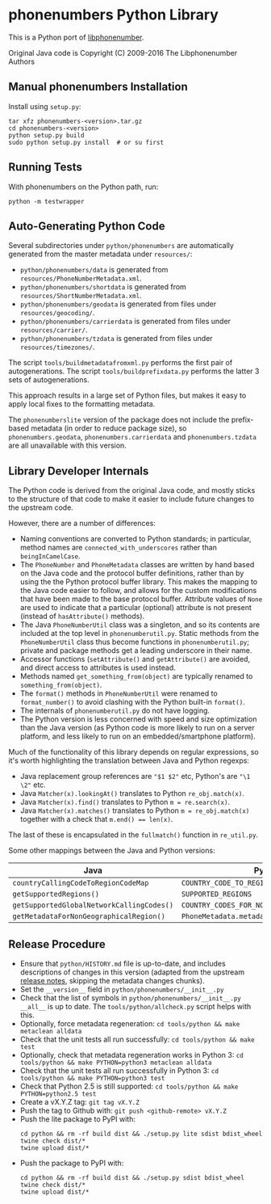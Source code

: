 phonenumbers Python Library
===========================

This is a Python port of [libphonenumber](https://github.com/google/libphonenumber).

Original Java code is Copyright (C) 2009-2016 The Libphonenumber Authors

Manual phonenumbers Installation
--------------------------------

Install using `setup.py`:

```console
tar xfz phonenumbers-<version>.tar.gz
cd phonenumbers-<version>
python setup.py build
sudo python setup.py install  # or su first
```

Running Tests
-------------

With phonenumbers on the Python path, run:

```console
python -m testwrapper
```

Auto-Generating Python Code
---------------------------

Several subdirectories under `python/phonenumbers` are automatically generated
from the master metadata under `resources/`:

- `python/phonenumbers/data` is generated from `resources/PhoneNumberMetadata.xml`.
- `python/phonenumbers/shortdata` is generated from `resources/ShortNumberMetadata.xml`.
- `python/phonenumbers/geodata` is generated from files under `resources/geocoding/`.
- `python/phonenumbers/carrierdata` is generated from files under `resources/carrier/`.
- `python/phonenumbers/tzdata` is generated from files under `resources/timezones/`.

The script `tools/buildmetadatafromxml.py` performs the first pair of autogenerations.
The script `tools/buildprefixdata.py` performs the latter 3 sets of autogenerations.

This approach results in a large set of Python files, but makes it easy
to apply local fixes to the formatting metadata.

The `phonenumberslite` version of the package does not include the prefix-based
metadata (in order to reduce package size), so `phonenumbers.geodata`,
`phonenumbers.carrierdata` and `phonenumbers.tzdata` are all unavailable with this
version.

Library Developer Internals
---------------------------

The Python code is derived from the original Java code, and
mostly sticks to the structure of that code to make it easier
to include future changes to the upstream code.

However, there are a number of differences:

- Naming conventions are converted to Python standards; in
  particular, method names are `connected_with_underscores`
  rather than `beingInCamelCase`.
- The `PhoneNumber` and `PhoneMetadata` classes are written by hand
  based on the Java code and the protocol buffer definitions,
  rather than by using the the Python protocol buffer library.
  This makes the mapping to the Java code easier to follow, and
  allows for the custom modifications that have been made to
  the base protocol buffer.  Attribute values of `None` are used
  to indicate that a particular (optional) attribute is not
  present (instead of `hasAttribute()` methods).
- The Java `PhoneNumberUtil` class was a singleton, and so its
  contents are included at the top level in `phonenumberutil.py`.
  Static methods from the `PhoneNumberUtil` class thus become
  functions in `phonenumberutil.py`; private and package methods
  get a leading underscore in their name.
- Accessor functions (`setAttribute()` and `getAttribute()` are
  avoided, and direct access to attributes is used instead.
- Methods named `get_something_from(object)` are typically renamed
  to `something_from(object)`.
- The `format()` methods in `PhoneNumberUtil` were renamed to
  `format_number()` to avoid clashing with the Python built-in
  `format()`.
- The internals of `phonenumberutil.py` do not have logging.
- The Python version is less concerned with speed and size
  optimization than the Java version (as Python code is more likely
  to run on a server platform, and less likely to run on an
  embedded/smartphone platform).

Much of the functionality of this library depends on regular
expressions, so it's worth highlighting the translation between
Java and Python regexps:

- Java replacement group references are `"$1 $2"` etc, Python's are
  `"\1 \2"` etc.
- Java `Matcher(x).lookingAt()` translates to Python `re_obj.match(x)`.
- Java `Matcher(x).find()` translates to Python `m = re.search(x)`.
- Java `Matcher(x).matches()` translates to Python `m = re_obj.match(x)`
  together with a check that `m.end() == len(x)`.

The last of these is encapsulated in the `fullmatch()` function in
`re_util.py`.

Some other mappings between the Java and Python versions:

|Java                                      | Python                                     |
|------------------------------------------|--------------------------------------------|
|`countryCallingCodeToRegionCodeMap`       |`COUNTRY_CODE_TO_REGION_CODE`               |
|`getSupportedRegions()`                   |`SUPPORTED_REGIONS`                         |
|`getSupportedGlobalNetworkCallingCodes()` |`COUNTRY_CODES_FOR_NON_GEO_REGIONS`         |
|`getMetadataForNonGeographicalRegion()`   |`PhoneMetadata.metadata_for_nongeo_region()`|

Release Procedure
-----------------

- Ensure that `python/HISTORY.md` file is up-to-date, and includes
  descriptions of changes in this version (adapted from the
  upstream [release notes](https://github.com/google/libphonenumber/blob/master/release_notes.txt),
  skipping the metadata changes chunks).
- Set the `__version__` field in `python/phonenumbers/__init__.py`
- Check that the list of symbols in `python/phonenumbers/__init__.py` `__all__` is
  up to date.  The `tools/python/allcheck.py` script helps with this.
- Optionally, force metadata regeneration:
    `cd tools/python && make metaclean alldata`
- Check that the unit tests all run successfully:
    `cd tools/python && make test`
- Optionally, check that metadata regeneration works in Python 3:
    `cd tools/python && make PYTHON=python3 metaclean alldata`
- Check that the unit tests all run successfully in Python 3:
    `cd tools/python && make PYTHON=python3 test`
- Check that Python 2.5 is still supported:
    `cd tools/python && make PYTHON=python2.5 test`
- Create a vX.Y.Z tag:
    `git tag vX.Y.Z`
- Push the tag to Github with:
    `git push <github-remote> vX.Y.Z`
- Push the lite package to PyPI with:
    ```
    cd python && rm -rf build dist && ./setup.py lite sdist bdist_wheel
    twine check dist/*
    twine upload dist/*
    ```
- Push the package to PyPI with:
    ```
    cd python && rm -rf build dist && ./setup.py sdist bdist_wheel
    twine check dist/*
    twine upload dist/*
    ```
